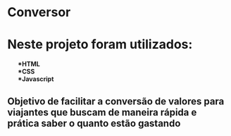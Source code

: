 # Conversor

<h1> Neste projeto foram utilizados: </h1>

<ol>
<b>*HTML<b><br>
<b>*CSS<b> <br>
<b>*Javascript<b> <br>
  
  </ol>

<h2>
  Objetivo de facilitar a conversão de valores para viajantes que buscam de maneira rápida e prática saber o quanto estão gastando</h2>

